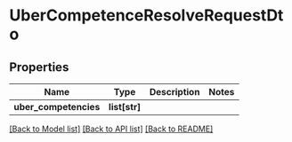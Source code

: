 # UberCompetenceResolveRequestDto

## Properties
Name | Type | Description | Notes
------------ | ------------- | ------------- | -------------
**uber_competencies** | **list[str]** |  | 

[[Back to Model list]](../README.md#documentation-for-models) [[Back to API list]](../README.md#documentation-for-api-endpoints) [[Back to README]](../README.md)

